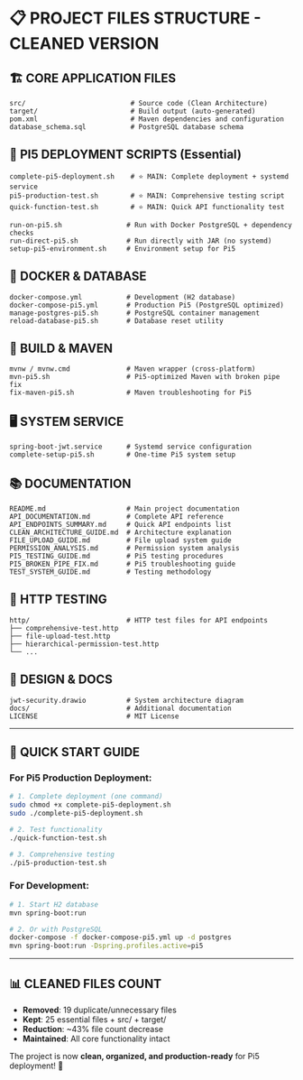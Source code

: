 # 📋 PROJECT FILES STRUCTURE - CLEANED VERSION

## 🏗️ **CORE APPLICATION FILES**
```
src/                          # Source code (Clean Architecture)
target/                       # Build output (auto-generated)
pom.xml                       # Maven dependencies and configuration
database_schema.sql           # PostgreSQL database schema
```

## 🚀 **PI5 DEPLOYMENT SCRIPTS** (Essential)
```
complete-pi5-deployment.sh    # ⭐ MAIN: Complete deployment + systemd service
pi5-production-test.sh        # ⭐ MAIN: Comprehensive testing script
quick-function-test.sh        # ⭐ MAIN: Quick API functionality test

run-on-pi5.sh                # Run with Docker PostgreSQL + dependency checks
run-direct-pi5.sh            # Run directly with JAR (no systemd)
setup-pi5-environment.sh     # Environment setup for Pi5
```

## 🐳 **DOCKER & DATABASE**
```
docker-compose.yml           # Development (H2 database)
docker-compose-pi5.yml       # Production Pi5 (PostgreSQL optimized)
manage-postgres-pi5.sh       # PostgreSQL container management
reload-database-pi5.sh       # Database reset utility
```

## 🔧 **BUILD & MAVEN**
```
mvnw / mvnw.cmd              # Maven wrapper (cross-platform)
mvn-pi5.sh                   # Pi5-optimized Maven with broken pipe fix
fix-maven-pi5.sh             # Maven troubleshooting for Pi5
```

## 🖥️ **SYSTEM SERVICE**
```
spring-boot-jwt.service      # Systemd service configuration
complete-setup-pi5.sh        # One-time Pi5 system setup
```

## 📚 **DOCUMENTATION**
```
README.md                    # Main project documentation
API_DOCUMENTATION.md         # Complete API reference
API_ENDPOINTS_SUMMARY.md     # Quick API endpoints list
CLEAN_ARCHITECTURE_GUIDE.md  # Architecture explanation
FILE_UPLOAD_GUIDE.md         # File upload system guide
PERMISSION_ANALYSIS.md       # Permission system analysis
PI5_TESTING_GUIDE.md         # Pi5 testing procedures
PI5_BROKEN_PIPE_FIX.md       # Pi5 troubleshooting guide
TEST_SYSTEM_GUIDE.md         # Testing methodology
```

## 🧪 **HTTP TESTING**
```
http/                        # HTTP test files for API endpoints
├── comprehensive-test.http
├── file-upload-test.http
├── hierarchical-permission-test.http
└── ...
```

## 🎨 **DESIGN & DOCS**
```
jwt-security.drawio          # System architecture diagram
docs/                        # Additional documentation
LICENSE                      # MIT License
```

---

## 🎯 **QUICK START GUIDE**

### For Pi5 Production Deployment:
```bash
# 1. Complete deployment (one command)
sudo chmod +x complete-pi5-deployment.sh
sudo ./complete-pi5-deployment.sh

# 2. Test functionality
./quick-function-test.sh

# 3. Comprehensive testing
./pi5-production-test.sh
```

### For Development:
```bash
# 1. Start H2 database
mvn spring-boot:run

# 2. Or with PostgreSQL
docker-compose -f docker-compose-pi5.yml up -d postgres
mvn spring-boot:run -Dspring.profiles.active=pi5
```

---

## 📊 **CLEANED FILES COUNT**
- **Removed**: 19 duplicate/unnecessary files
- **Kept**: 25 essential files + src/ + target/
- **Reduction**: ~43% file count decrease
- **Maintained**: All core functionality intact

The project is now **clean, organized, and production-ready** for Pi5 deployment! 🚀
